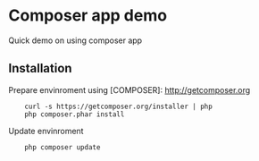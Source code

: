 Composer app demo
=================

Quick demo on using composer app

Installation
------------

Prepare envinroment using [COMPOSER]: http://getcomposer.org

        curl -s https://getcomposer.org/installer | php
        php composer.phar install


Update envinroment

        php composer update
